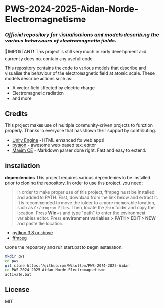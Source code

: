# PWS-2024-2025-Aidan-Norde-Electromagnetisme

### _Official repository for visualisations and models describing the various behaviours of electromagnetic fields._

🔴IMPORTANT❗ This project is still very much in early development and currently does not contain any usefull code.

<!-- [![Build Status](https://travis-ci.org/joemccann/dillinger.svg?branch=master)](https://travis-ci.org/joemccann/dillinger) -->

This repository contains the code to various models that describe and visualise the behaviour of the electromagnetic field at atomic scale. These models describe actions such as:

-   A vector field affected by electric charge
-   Electromagnetic radiation
-   and more

## Credits

This project makes use of multiple community-driven projects to function properly. Thanks to everyone that has shown their support by contributing.

-   [Unity Engine] - HTML enhanced for web apps!
-   [python] - awesome web-based text editor
-   [Manim CE] - Markdown parser done right. Fast and easy to extend.

## Installation

**dependencies**
This project requires various dependenies to be installed prior to cloning the repository. In order to use this project, you need:

> in order to make proper use of this project, ffmpeg must be installed and added to PATH. First, download from the link below and extract it. It is recommended to move the folder to a more memorable location, such as `C:/program Files`. Then, locate the `/bin` folder and copy the location. Press **Win+s** and type "path" to enter the environment variables editor. Press **environment variables > PATH > EDIT > NEW** and paste the location.

-   [python 3.8 or above]
-   [ffmpeg](https://ffmpeg.org/download.html#build-windows>)

Clone the repository and run start.bat to begin installation.

```sh
mkdir pws
cd pws
git clone https://github.com/Wilollow/PWS-2024-2025-Aidan
cd PWS-2024-2025-Aidan-Norde-Electromagnetisme
activate.bat

```

## License

MIT

[//]: # "These are reference links used in the body of this note and get stripped out when the markdown processor does its job. There is no need to format nicely because it shouldn't be seen. Thanks SO - http://stackoverflow.com/questions/4823468/store-comments-in-markdown-syntax"
[python 3.8 or above]: https://www.python.org/downloads
[python]: https://www.python.org
[Unity engine]: https://unity.com/download
[Manim CE]: https://www.manim.community
